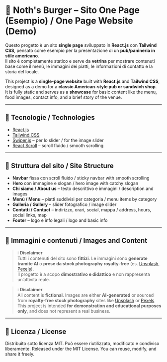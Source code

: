 # 🍔 Noth's Burger – Sito One Page (Esempio) / One Page Website (Demo)

Questo progetto è un sito **single page** sviluppato in **React.js** con **Tailwind CSS**, pensato come esempio per la presentazione di un **pub/panineria in stile americano**.  
Il sito è completamente statico e serve da **vetrina** per mostrare contenuti base come il menù, le immagini dei piatti, le informazioni di contatto e la storia del locale.

This project is a **single-page website** built with **React.js** and **Tailwind CSS**, designed as a demo for a **classic American-style pub or sandwich shop**.  
It is fully static and serves as a **showcase** for basic content like the menu, food images, contact info, and a brief story of the venue.

---

## 🚀 Tecnologie / Technologies

- [React.js](https://reactjs.org/)  
- [Tailwind CSS](https://tailwindcss.com/)  
- [Swiper.js](https://swiperjs.com/) – per lo slider / for the image slider  
- [React Scroll](https://www.npmjs.com/package/react-scroll) – scroll fluido / smooth scrolling

---

## 🧱 Struttura del sito / Site Structure

- **Navbar** fissa con scroll fluido / sticky navbar with smooth scrolling  
- **Hero** con immagine e slogan / hero image with catchy slogan  
- **Chi siamo / About us** – testo descrittivo e immagini / description and images  
- **Menù / Menu** – piatti suddivisi per categoria / menu items by category  
- **Galleria / Gallery** – slider fotografico / image slider  
- **Contatti / Contact** – indirizzo, orari, social, mappa / address, hours, social links, map  
- **Footer** – logo e info legali / logo and basic info

---

## 📸 Immagini e contenuti / Images and Content

> ℹ️ **Disclaimer**  
> Tutti i contenuti del sito sono **fittizi**. Le immagini sono **generate tramite AI** o **prese da stock photography royalty-free** (es. [Unsplash](https://unsplash.com/), [Pexels](https://pexels.com/)).  
> Il progetto è a scopo **dimostrativo e didattico** e non rappresenta un’attività reale.

> ℹ️ **Disclaimer**  
> All content is **fictional**. Images are either **AI-generated** or sourced from **royalty-free stock photography** sites like [Unsplash](https://unsplash.com/) or [Pexels](https://pexels.com/).  
> This project is intended **for demonstration and educational purposes only**, and does not represent a real business.

---

## 📄 Licenza / License
Distribuito sotto licenza MIT. Può essere riutilizzato, modificato e condiviso liberamente.
Released under the MIT License. You can reuse, modify, and share it freely.
